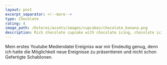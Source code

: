 ```yaml
---
layout: post
excerpt_separator: <!--more-->
type: Chocolate
rating: 4
image_path: /Osterei/assets/images/cupcakes/chocolate_banana.png
description: Rich chocolate cupcake with chocolate icing, chocolate icing in different colours.
---
```

Mein erstes Youtube Mediendatei Ereigniss war mir Eindeutig genug, denn ich hatte die Möglichkeit neue
Ereignisse zu präsentieren und nicht schon Gefertigte Schablonen.
